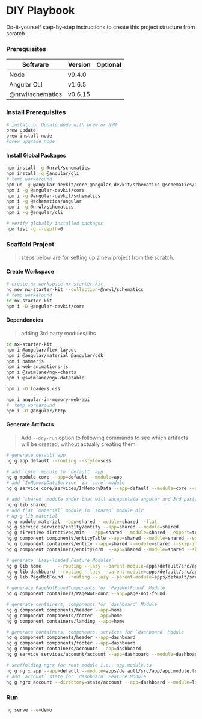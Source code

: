 DIY Playbook
============

Do-it-yourself step-by-step instructions to create this project structure from scratch.


### Prerequisites  
| Software                      | Version  | Optional |  
|-------------------------------|----------|----------| 
| Node                          | v9.4.0   |          | 
| Angular CLI                   | v1.6.5   |          | 
| @nrwl/schematics              | v0.6.15  |          | 


### Install Prerequisites
```bash
# install or Update Node with brew or NVM
brew update
brew install node
#brew upgrade node
```

#### Install Global Packages
```bash
npm install -g @nrwl/schematics
npm install -g @angular/cli
# temp workaround
npm un -g @angular-devkit/core @angular-devkit/schematics @schematics/angular @nrwl/schematics @angular/cli
npm i -g @angular-devkit/core
npm i -g @angular-devkit/schematics
npm i -g @schematics/angular
npm i -g @nrwl/schematics
npm i -g @angular/cli

# verify globally installed packages
npm list -g --depth=0
```

### Scaffold Project
> steps below are for setting up a new project from the scratch.

#### Create Workspace
```bash
# create-nx-workspace nx-starter-kit
ng new nx-starter-kit --collection=@nrwl/schematics
# temp workaround
cd nx-starter-kit
npm i -D @angular-devkit/core
```

#### Dependencies
> adding 3rd party modules/libs
```bash
cd nx-starter-kit
npm i @angular/flex-layout
npm i @angular/material @angular/cdk
npm i hammerjs
npm i web-animations-js
npm i @swimlane/ngx-charts
npm i @swimlane/ngx-datatable

npm i -D loaders.css

npm i angular-in-memory-web-api
#  temp workaround
npm i -D @angular/http
```

#### Generate Artifacts
> Add  `--dry-run` option to following commands to see which artifacts will be created, without actually creating them.
```bash
# generate default app
ng g app default --routing --style=scss

# add `core` module to `default` app
ng g module core --app=default --module=app
# add `InMemoryDataService` in `core` module
ng g service core/services/InMemoryData --app=default --module=core --spec=false

# add `shared` module under that will encapsulate angular and 3rd party modules, needed for all `Lazy-loaded Feature Modules`  
ng g lib shared
# add flat `material` module in `shared` module dir
# ng g lib material 
ng g module material --app=shared --module=shared --flat
ng g service services/entity/entity --app=shared --module=shared
ng g directive directives/min  --app=shared --module=shared --export=true
ng g component components/entityTable --app=shared --module=shared --export=true
ng g component containers/entity --app=shared --module=shared --skip-import
ng g component containers/entityForm  --app=shared --module=shared --skip-import

# generate `Lazy-loaded Feature Modules`
ng g lib home      --routing --lazy --parent-module=apps/default/src/app/app.module.ts
ng g lib dashboard --routing --lazy --parent-module=apps/default/src/app/app.module.ts
ng g lib PageNotFound --routing --lazy --parent-module=apps/default/src/app/app.module.ts

# generate PageNotFoundComponents for `PageNotFound` Module
ng g component containers/PageNotFound --app=page-not-found

# generate containers, components for `dashboard` Module
ng g component components/header --app=home
ng g component components/footer --app=home
ng g component containers/landing --app=home

# generate containers, components, services for `dashboard` Module
ng g component components/header --app=dashboard 
ng g component components/footer --app=dashboard
ng g component containers/accounts --app=dashboard
ng g service services/account/account --app=dashboard --module=dashboard

# scaffolding ngrx for root module i.e., app.module.ts
ng g ngrx app --app=default --module=apps/default/src/app/app.module.ts  --only-empty-root
# add `account` state for `dashboard` Feature Module
ng g ngrx account --directory=state/account --app=dashboard --module=libs/dashboard/src/dashboard.module.ts
```

### Run
```bash
ng serve --e=demo
```
